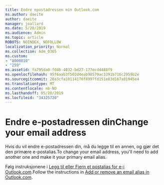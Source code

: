 ```yaml
---
title: Endre epostadressen min Outlook.com
ms.author: daeite
author: daeite
manager: joallard
ms.date: 5/20/2019
ms.audience: Admin
ms.topic: article
ROBOTS: NOINDEX, NOFOLLOW
localization_priority: Normal
ms.collection: Adm_O365
ms.custom:
- "8000010"
- "259"
ms.assetid: fa795da0-f04b-4032-bd27-177ecdd488f9
ms.openlocfilehash: 95f6aab3f502d4eab98579ac3391b716c2959b2e
ms.sourcegitcommit: 20a3cfa10114176f8997fd151e83d167a81945e4
ms.translationtype: MT
ms.contentlocale: nb-NO
ms.lasthandoff: 05/20/2019
ms.locfileid: "34325720"
---
```

# <a name="change-your-email-address"></a><span data-ttu-id="f4745-102">Endre e-postadressen din</span><span class="sxs-lookup"><span data-stu-id="f4745-102">Change your email address</span></span>

<span data-ttu-id="f4745-103">Hvis du vil endre e-postadressen din, må du legge til en annen, og gjør det den primære e-postalias.</span><span class="sxs-lookup"><span data-stu-id="f4745-103">To change your email address, you'll need to add another one and make it your primary email alias.</span></span>
  
<span data-ttu-id="f4745-104">Følg instruksjonene i [Legg til eller Fjern et postalias for e-i Outlook.com](https://go.microsoft.com/fwlink/p/?linkid=873115).</span><span class="sxs-lookup"><span data-stu-id="f4745-104">Follow the instructions in [Add or remove an email alias in Outlook.com](https://go.microsoft.com/fwlink/p/?linkid=873115).</span></span>